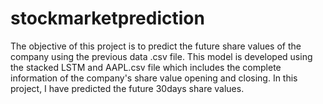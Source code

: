 # stockmarketprediction
The objective of this project is to predict the future share values of the company using the previous data .csv file. This model is developed using the stacked LSTM and AAPL.csv file which includes the complete information of the company's share value opening and closing. In this project, I have predicted the future 30days share values.
